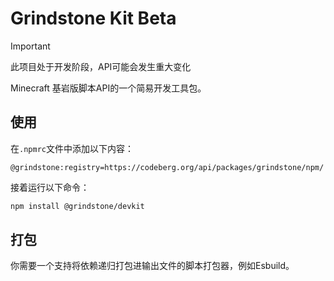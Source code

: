 # Grindstone Kit Beta
> [!IMPORTANT] 
> 此项目处于开发阶段，API可能会发生重大变化

Minecraft 基岩版脚本API的一个简易开发工具包。

## 使用

在`.npmrc`文件中添加以下内容：

~~~
@grindstone:registry=https://codeberg.org/api/packages/grindstone/npm/
~~~

接着运行以下命令：

~~~bash
npm install @grindstone/devkit
~~~

## 打包
你需要一个支持将依赖递归打包进输出文件的脚本打包器，例如Esbuild。